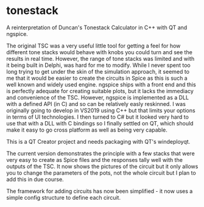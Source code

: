 # tonestack

A reinterpretation of Duncan's Tonestack Calculator in C++ with QT and ngspice.

The original TSC was a very useful little tool for getting a feel for how different tone stacks would behave with knobs you could turn and see the results in real time. However, the range of tone stacks was limited and with it being built in Delphi, was hard for me to modify. While I never spent too long trying to get under the skin of the simulation approach, it seemed to me that it would be easier to create the circuits in Spice as this is such a well known and widely used engine. ngspice ships with a front end and this is perfectly adequate for creating suitable plots, but it lacks the immediacy and convenience of the TSC. However, ngspice is implemented as a DLL with a defined API (in C) and so can be relatively easly reskinned. I was originally going to develop in VS2019 using C++ but that limits your options in terms of UI technologies. I then turned to C# but it looked very hard to use that with a DLL with C bindings so I finally settled on QT, which should make it easy to go cross platform as well as being very capable.

This is a QT Creator project and needs packaging with QT's windeployqt.

The current version demonstrates the principle with a few stacks that were very easy to create as Spice files and the responses tally well with the outputs of the TSC. It now shows the pictures of the circuit but it only allows you to change the parameters of the pots, not the whole circuit but I plan to add this in due course.

The framework for adding circuits has now been simplified - it now uses a simple config structure to define each circuit.
